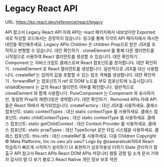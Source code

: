 # Legacy React API

URL: https://ko.react.dev/reference/react/legacy

API 참고서
Legacy React API
아래 API는
react
패키지에서 내보냈지만
Exported
새로 작성할 코드에서는 권장하지 않습니다. 링크를 통해 각각의 API 페이지에서 제시한 대안을 확인해주세요.
Legacy APIs
Children
은
children
Prop으로 받은 JSX를 조작하고 변형할 수 있습니다.
대안 확인하기
.
cloneElement
를 통해 다른 엘리먼트를 시작점으로 사용하여 React 엘리먼트를 생성할 수 있습니다.
대안 확인하기
.
Component
는 자바스크립트 클래스로써 React 컴포넌트를 정의합니다.
대안 확인하기
.
createElement
로 React 엘리먼트를 생성합니다. 일반적으로 JSX를 대신 사용합니다.
createRef
는 임의의 값을 포함할 수 있는 참조 객체를 생성합니다.
대안 확인하기
.
forwardRef
는 컴포넌트가
ref
로 DOM 노드를 부모 컴포넌트에 노출시킵니다.
isValidElement
는 값의 React 엘리먼트 여부를 확인합니다. 일반적으로
cloneElement
와 함께 사용합니다.
PureComponent
는
Component
와 유사하지만, 동일한 Prop의 재렌더링은 생략합니다.
대안 확인하기
.
Removed APIs
아래 API들은 React 19에서 제거되었습니다.
createFactory
: 대신 JSX를 사용하세요.
클래스 컴포넌트:
static contextTypes
: 대신
static contextType
를 사용하세요.
클래스 컴포넌트:
static childContextTypes
: 대신
static contextType
를 사용하세요.
클래스 컴포넌트:
static getChildContext
: 대신
Context.Provider
를 사용하세요.
클래스 컴포넌트:
static propTypes
: 대신
TypeScript
같은 타입 시스템을 사용하세요.
클래스 컴포넌트:
this.refs
: 대신
createRef
를 사용하세요.
다음
Children
Copyright © Meta Platforms, Inc
no uwu plz
uwu?
Logo by
@sawaratsuki1004
React 학습하기
빠르게 시작하기
설치하기
UI 표현하기
상호작용성 더하기
State 관리하기
탈출구
API 참고서
React APIs
React DOM APIs
커뮤니티
행동 강령
팀 소개
문서 기여자
감사의 말
더 보기
블로그
React Native
개인 정보 보호
약관